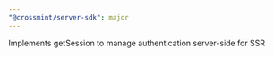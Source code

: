 ```yaml
---
"@crossmint/server-sdk": major
---
```


Implements getSession to manage authentication server-side for SSR
